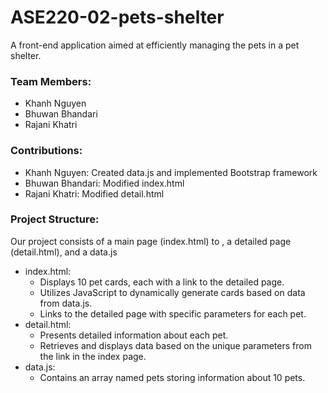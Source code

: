 # ASE220-02-pets-shelter

A front-end application aimed at efficiently managing the pets in a pet shelter.

### Team Members:

- Khanh Nguyen
- Bhuwan Bhandari
- Rajani Khatri

### Contributions:

- Khanh Nguyen: Created data.js and implemented Bootstrap framework
- Bhuwan Bhandari: Modified index.html
- Rajani Khatri: Modified detail.html

### Project Structure:

Our project consists of a main page (index.html) to , a detailed page (detail.html), and a data.js

- index.html:
  + Displays 10 pet cards, each with a link to the detailed page.
  + Utilizes JavaScript to dynamically generate cards based on data from data.js.
  + Links to the detailed page with specific parameters for each pet.
- detail.html:
  + Presents detailed information about each pet.
  + Retrieves and displays data based on the unique parameters from the link in the index page.
- data.js:
  + Contains an array named pets storing information about 10 pets.
